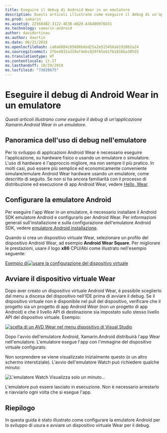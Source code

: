 ```yaml
---
title: Eseguire il debug di Android Wear in un emulatore
description: Questi articoli illustrano come eseguire il debug di un'applicazione Xamarin.Android Wear in un emulatore.
ms.prod: xamarin
ms.assetid: 225684B2-3122-4E3B-A028-A3A400976D31
ms.technology: xamarin-android
author: davidortinau
ms.author: daortin
ms.date: 06/21/2018
ms.openlocfilehash: ca0a6884c05686bded25a2e515456ab192002a24
ms.sourcegitcommit: 2fbe4932a319af4ebc829f65eb1fb1816ba305d3
ms.translationtype: HT
ms.contentlocale: it-IT
ms.lasthandoff: 10/29/2019
ms.locfileid: "73028675"
---
```

# <a name="debug-android-wear-on-an-emulator"></a>Eseguire il debug di Android Wear in un emulatore

_Questi articoli illustrano come eseguire il debug di un'applicazione Xamarin.Android Wear in un emulatore._

## <a name="debug-wear-on-emulator-overview"></a>Panoramica dell'uso di debug nell'emulatore

Per lo sviluppo di applicazioni Android Wear è necessario eseguire l'applicazione, su hardware fisico o usando un emulatore o simulatore. L'uso di hardware è l'approccio migliore, ma non sempre il più pratico. In molti casi, può essere più semplice ed economicamente conveniente simulare/emulare Android Wear hardware usando un emulatore, come descritto di seguito. Se non si ha ancora familiarità con il processo di distribuzione ed esecuzione di app Android Wear, vedere [Hello, Wear](~/android/wear/get-started/hello-wear.md).

## <a name="configure-the-android-emulator"></a>Configurare la emulatore Android

Per eseguire l'app Wear in un emulatore, è necessario installare il Android SDK emulatore Android e configurarlo per Android Wear. Per informazioni generali sull'installazione e sulla configurazione dell'emulatore Android SDK, vedere [emulatore Android installazione](~/android/get-started/installation/android-emulator/index.md).

Quando si crea un dispositivo virtuale Wear, selezionare un profilo del dispositivo Android Wear, ad esempio **Android Wear Square**. Per migliorare le prestazioni, usare il logo **x86** CPU/Abi come illustrato nell'esempio seguente:

[Esempio di![usare la configurazione del dispositivo virtuale](debug-on-emulator-images/01-wear-avd-example-sml.png)](debug-on-emulator-images/01-wear-avd-example.png#lightbox)

## <a name="launch-the-wear-virtual-device"></a>Avviare il dispositivo virtuale Wear 

Dopo aver creato un dispositivo virtuale Android Wear, è possibile sceglierlo dal menu a discesa del dispositivo nell'IDE prima di avviare il debug. Se il dispositivo virtuale non è disponibile nel pull del dispositivo, verificare che il progetto sia un progetto di app Android *Wear* (non un progetto di app Android) e che il livello API di destinazione sia impostato sullo stesso livello API del dispositivo virtuale. Esempio:

[![scelta di un AVD Wear nel menu dispositivo di Visual Studio](debug-on-emulator-images/vs/choose-wear-sim.png)](debug-on-emulator-images/vs/choose-wear-sim.png#lightbox)

Dopo l'avvio dell'emulatore Android, Xamarin.Android distribuirà l'app Wear nell'emulatore. L'emulatore esegue l'app con l'immagine del dispositivo virtuale configurato.

Non sorprendere se viene visualizzato inizialmente questo (o un altro schermo interstiziale). L'avvio dell'emulatore Watch può richiedere qualche minuto: 

![L'emulatore Watch Visualizza solo un minuto...](debug-on-emulator-images/please-wait.png)

L'emulatore può essere lasciato in esecuzione. Non è necessario arrestarlo e riavviarlo ogni volta che si esegue l'app.

## <a name="summary"></a>Riepilogo

In questa guida è stato illustrato come configurare la emulatore Android per lo sviluppo di usura e avviare un dispositivo virtuale Wear per il debug.
